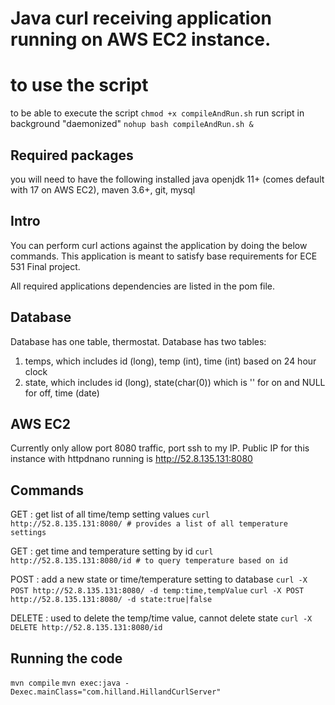# Java curl receiving application running on AWS EC2 instance.

# to use the script
to be able to execute the script
`chmod +x compileAndRun.sh`
run script in background "daemonized"
`nohup bash compileAndRun.sh &`

## Required packages
you will need to have the following installed
java openjdk 11+ (comes default with 17 on AWS EC2), 
maven 3.6+, 
git,
mysql

## Intro
You can perform curl actions against the application by doing the below commands.
This application is meant to satisfy base requirements for ECE 531 Final project.

All required applications dependencies are listed in the pom file.

## Database
Database has one table, thermostat.
Database has two tables:
1. temps, which includes id (long), temp (int), time (int) based on 24 hour clock
2. state, which includes id (long), state(char(0)) which is '' for on and NULL for off, time (date)

## AWS EC2
Currently only allow port 8080 traffic, port ssh to my IP. 
Public IP for this instance with httpdnano running is
http://52.8.135.131:8080

## Commands
GET : get list of all time/temp setting values
`curl http://52.8.135.131:8080/ # provides a list of all temperature settings`

GET : get time and temperature setting by id
`curl http://52.8.135.131:8080/id # to query temperature based on id`

POST : add a new state or time/temperature setting to database
`curl -X POST http://52.8.135.131:8080/ -d temp:time,tempValue`
`curl -X POST http://52.8.135.131:8080/ -d state:true|false`

DELETE : used to delete the temp/time value, cannot delete state
`curl -X DELETE http://52.8.135.131:8080/id`


## Running the code
`mvn compile`
`mvn exec:java -Dexec.mainClass="com.hilland.HillandCurlServer"`
